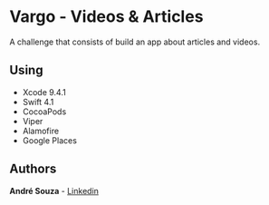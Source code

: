 # Vargo - Videos & Articles

A challenge that consists of build an app about articles and videos.

## Using

* Xcode 9.4.1
* Swift 4.1
* CocoaPods
* Viper
* Alamofire
* Google Places


## Authors

**André Souza** - [Linkedin](https://www.linkedin.com/in/andrehsouza/)
